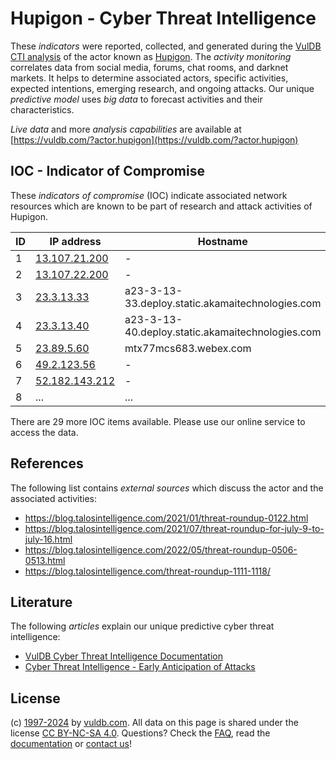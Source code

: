 # Hupigon - Cyber Threat Intelligence

These _indicators_ were reported, collected, and generated during the [VulDB CTI analysis](https://vuldb.com/?kb.cti) of the actor known as [Hupigon](https://vuldb.com/?actor.hupigon). The _activity monitoring_ correlates data from social media, forums, chat rooms, and darknet markets. It helps to determine associated actors, specific activities, expected intentions, emerging research, and ongoing attacks. Our unique _predictive model_ uses _big data_ to forecast activities and their characteristics.

_Live data_ and more _analysis capabilities_ are available at [https://vuldb.com/?actor.hupigon](https://vuldb.com/?actor.hupigon)

## IOC - Indicator of Compromise

These _indicators of compromise_ (IOC) indicate associated network resources which are known to be part of research and attack activities of Hupigon.

ID | IP address | Hostname | Campaign | Confidence
-- | ---------- | -------- | -------- | ----------
1 | [13.107.21.200](https://vuldb.com/?ip.13.107.21.200) | - | - | High
2 | [13.107.22.200](https://vuldb.com/?ip.13.107.22.200) | - | - | High
3 | [23.3.13.33](https://vuldb.com/?ip.23.3.13.33) | a23-3-13-33.deploy.static.akamaitechnologies.com | - | High
4 | [23.3.13.40](https://vuldb.com/?ip.23.3.13.40) | a23-3-13-40.deploy.static.akamaitechnologies.com | - | High
5 | [23.89.5.60](https://vuldb.com/?ip.23.89.5.60) | mtx77mcs683.webex.com | - | High
6 | [49.2.123.56](https://vuldb.com/?ip.49.2.123.56) | - | - | High
7 | [52.182.143.212](https://vuldb.com/?ip.52.182.143.212) | - | - | High
8 | ... | ... | ... | ...

There are 29 more IOC items available. Please use our online service to access the data.

## References

The following list contains _external sources_ which discuss the actor and the associated activities:

* https://blog.talosintelligence.com/2021/01/threat-roundup-0122.html
* https://blog.talosintelligence.com/2021/07/threat-roundup-for-july-9-to-july-16.html
* https://blog.talosintelligence.com/2022/05/threat-roundup-0506-0513.html
* https://blog.talosintelligence.com/threat-roundup-1111-1118/

## Literature

The following _articles_ explain our unique predictive cyber threat intelligence:

* [VulDB Cyber Threat Intelligence Documentation](https://vuldb.com/?kb.cti)
* [Cyber Threat Intelligence - Early Anticipation of Attacks](https://www.scip.ch/en/?labs.20201022)

## License

(c) [1997-2024](https://vuldb.com/?kb.changelog) by [vuldb.com](https://vuldb.com/?kb.about). All data on this page is shared under the license [CC BY-NC-SA 4.0](https://creativecommons.org/licenses/by-nc-sa/4.0/). Questions? Check the [FAQ](https://vuldb.com/?kb.faq), read the [documentation](https://vuldb.com/?kb) or [contact us](https://vuldb.com/?contact)!
